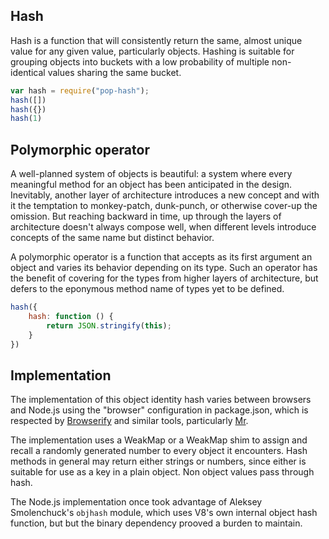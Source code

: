 
## Hash

Hash is a function that will consistently return the same, almost unique value
for any given value, particularly objects.
Hashing is suitable for grouping objects into buckets with a low probability of
multiple non-identical values sharing the same bucket.

```js
var hash = require("pop-hash");
hash([])
hash({})
hash(1)
```

## Polymorphic operator

A well-planned system of objects is beautiful: a system where every meaningful
method for an object has been anticipated in the design.
Inevitably, another layer of architecture introduces a new concept and with it
the temptation to monkey-patch, dunk-punch, or otherwise cover-up the omission.
But reaching backward in time, up through the layers of architecture doesn't
always compose well, when different levels introduce concepts of the same name
but distinct behavior.

A polymorphic operator is a function that accepts as its first argument an
object and varies its behavior depending on its type.
Such an operator has the benefit of covering for the types from higher layers of
architecture, but defers to the eponymous method name of types yet to be
defined.

```js
hash({
    hash: function () {
        return JSON.stringify(this);
    }
})
```

## Implementation

The implementation of this object identity hash varies between browsers and
Node.js using the "browser" configuration in package.json, which is respected by
[Browserify][] and similar tools, particularly [Mr][].

[Browserify]: https://github.com/substack/node-browserify
[Mr]: https://github.com/montagejs/mr

The implementation uses a WeakMap or a WeakMap shim to assign and recall
a randomly generated number to every object it encounters.
Hash methods in general may return either strings or numbers, since either is
suitable for use as a key in a plain object.
Non object values pass through hash.

The Node.js implementation once took advantage of Aleksey Smolenchuck's
`objhash` module, which uses V8's own internal object hash function, but
but the binary dependency prooved a burden to maintain.
